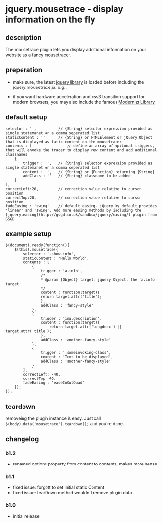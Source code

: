 
# jquery.mousetrace - display information on the fly

## description

The mousetrace plugin lets you display additional information on your website as a fancy mousetracer.

## preperation 

- make sure, the latest [jquery library](http://jquery.com/) is loaded before including the jquery.mousetrace.js. e.g.:

	<script src="path/to/lib/jquery.latest.js"></script>
	<script src="path/to/plugins/jquery.mousetrace.js"></script>

- if you want hardware acceleration and css3 transition support for modern browsers, you may also include the famous [Modernizr Library](http://www.modernizr.com/)

## default setup

	selector : '',			// {String} selector expression provided as single statemanet or a comma seperated list
	staticContent : '',		// {String} or HTMLElement or jQuery Object that is displayed as tatic content on the mousetracer
	contents : [				// define an array of optional triggers, that will envoke the tracer to display new content and add additional classnames
		{
			trigger : '',	// {String} selector expression provided as single statemanet or a comma seperated list
			content : '',	// {String} or {Function} returning {String}
			addClass : ''	// {String} classname to be added	
		}
	],
	correctLeft:20,			// correction value relative to cursor position
	correctTop:20,			// correction value relative to cursor position
	fadeEasing : 'swing'	// default easing. jQuery by default provides 'linear' and 'swing'. Add more easing methods by including the [jquery.easing](http://gsgd.co.uk/sandbox/jquery/easing/) plugin from GSGD


## example setup

	$(document).ready(function(){
		$(this).mousetrace({
			selector : '.show-info',		
			staticContent : 'Hello World',	
			contents : [			
				{
					trigger : 'a.info',	
					/*
					* @param {Object} target: jquery Object, the 'a.info target'
					*/
					content : function(target){
					return target.attr('title');
					},	
					addClass : 'fancy-style'	
				},
				{
					trigger : 'img.description',	
					content : function(target){
						return target.attr('longdesc') || target.attr('title');
					},		
					addClass : 'another-fancy-style'	
				},
				{
					trigger : '.someinvoking-class',	
					content : 'Text to be displayed',		
					addClass : 'another-fancy-style'	
				}
			],
			correctLeft: -40,		
			correctTop: 40,			
			fadeEasing : 'easeInOutQuad'	
		});
	});

## teardown

removeing the plugin instance is easy. Just call `$(body).data('mousetrace').teardown();` and you’re done.

## changelog

### b1.2

- renamed options property from content to contents, makes more sense

### b1.1

- fixed issue: forgott to set initial static Content
- fixed issue: tearDown method wouldn't remove plugin data
 
### b1.0
 
- initial release
 
